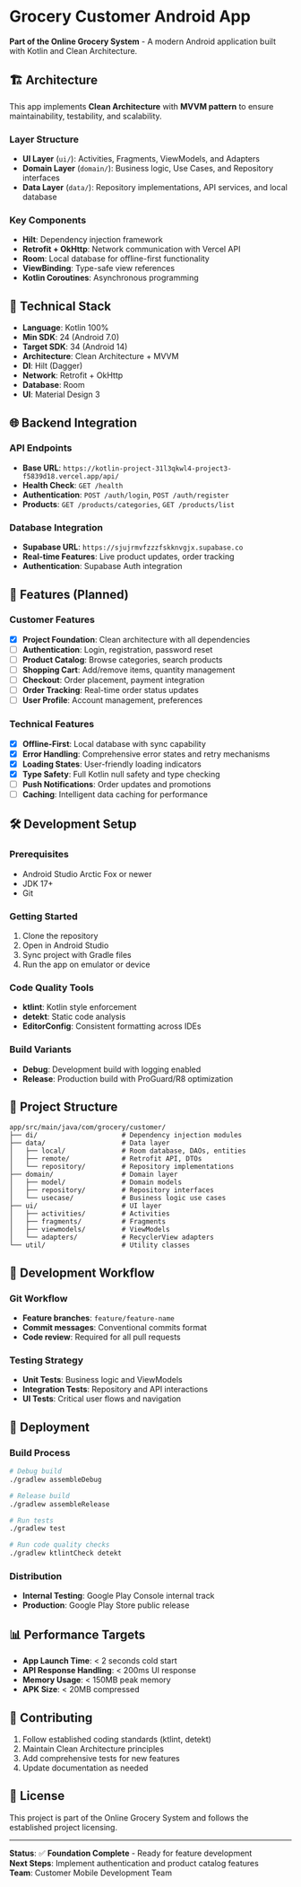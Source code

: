# Grocery Customer Android App

**Part of the Online Grocery System** - A modern Android application built with Kotlin and Clean Architecture.

## 🏗️ Architecture

This app implements **Clean Architecture** with **MVVM pattern** to ensure maintainability, testability, and scalability.

### Layer Structure
- **UI Layer** (`ui/`): Activities, Fragments, ViewModels, and Adapters
- **Domain Layer** (`domain/`): Business logic, Use Cases, and Repository interfaces
- **Data Layer** (`data/`): Repository implementations, API services, and local database

### Key Components
- **Hilt**: Dependency injection framework
- **Retrofit + OkHttp**: Network communication with Vercel API
- **Room**: Local database for offline-first functionality
- **ViewBinding**: Type-safe view references
- **Kotlin Coroutines**: Asynchronous programming

## 🔧 Technical Stack

- **Language**: Kotlin 100%
- **Min SDK**: 24 (Android 7.0)
- **Target SDK**: 34 (Android 14)
- **Architecture**: Clean Architecture + MVVM
- **DI**: Hilt (Dagger)
- **Network**: Retrofit + OkHttp
- **Database**: Room
- **UI**: Material Design 3

## 🌐 Backend Integration

### API Endpoints
- **Base URL**: `https://kotlin-project-31l3qkwl4-project3-f5839d18.vercel.app/api/`
- **Health Check**: `GET /health`
- **Authentication**: `POST /auth/login`, `POST /auth/register`
- **Products**: `GET /products/categories`, `GET /products/list`

### Database Integration
- **Supabase URL**: `https://sjujrmvfzzzfskknvgjx.supabase.co`
- **Real-time Features**: Live product updates, order tracking
- **Authentication**: Supabase Auth integration

## 📱 Features (Planned)

### Customer Features
- [x] **Project Foundation**: Clean architecture with all dependencies
- [ ] **Authentication**: Login, registration, password reset
- [ ] **Product Catalog**: Browse categories, search products
- [ ] **Shopping Cart**: Add/remove items, quantity management
- [ ] **Checkout**: Order placement, payment integration
- [ ] **Order Tracking**: Real-time order status updates
- [ ] **User Profile**: Account management, preferences

### Technical Features
- [x] **Offline-First**: Local database with sync capability
- [x] **Error Handling**: Comprehensive error states and retry mechanisms
- [x] **Loading States**: User-friendly loading indicators
- [x] **Type Safety**: Full Kotlin null safety and type checking
- [ ] **Push Notifications**: Order updates and promotions
- [ ] **Caching**: Intelligent data caching for performance

## 🛠️ Development Setup

### Prerequisites
- Android Studio Arctic Fox or newer
- JDK 17+
- Git

### Getting Started
1. Clone the repository
2. Open in Android Studio
3. Sync project with Gradle files
4. Run the app on emulator or device

### Code Quality Tools
- **ktlint**: Kotlin style enforcement
- **detekt**: Static code analysis
- **EditorConfig**: Consistent formatting across IDEs

### Build Variants
- **Debug**: Development build with logging enabled
- **Release**: Production build with ProGuard/R8 optimization

## 📁 Project Structure

```
app/src/main/java/com/grocery/customer/
├── di/                     # Dependency injection modules
├── data/                   # Data layer
│   ├── local/              # Room database, DAOs, entities
│   ├── remote/             # Retrofit API, DTOs
│   └── repository/         # Repository implementations
├── domain/                 # Domain layer
│   ├── model/              # Domain models
│   ├── repository/         # Repository interfaces
│   └── usecase/            # Business logic use cases
├── ui/                     # UI layer
│   ├── activities/         # Activities
│   ├── fragments/          # Fragments
│   ├── viewmodels/         # ViewModels
│   └── adapters/           # RecyclerView adapters
└── util/                   # Utility classes
```

## 🔄 Development Workflow

### Git Workflow
- **Feature branches**: `feature/feature-name`
- **Commit messages**: Conventional commits format
- **Code review**: Required for all pull requests

### Testing Strategy
- **Unit Tests**: Business logic and ViewModels
- **Integration Tests**: Repository and API interactions
- **UI Tests**: Critical user flows and navigation

## 🚀 Deployment

### Build Process
```bash
# Debug build
./gradlew assembleDebug

# Release build
./gradlew assembleRelease

# Run tests
./gradlew test

# Run code quality checks
./gradlew ktlintCheck detekt
```

### Distribution
- **Internal Testing**: Google Play Console internal track
- **Production**: Google Play Store public release

## 📊 Performance Targets

- **App Launch Time**: < 2 seconds cold start
- **API Response Handling**: < 200ms UI response
- **Memory Usage**: < 150MB peak memory
- **APK Size**: < 20MB compressed

## 🤝 Contributing

1. Follow established coding standards (ktlint, detekt)
2. Maintain Clean Architecture principles
3. Add comprehensive tests for new features
4. Update documentation as needed

## 📝 License

This project is part of the Online Grocery System and follows the established project licensing.

---

**Status**: ✅ **Foundation Complete** - Ready for feature development  
**Next Steps**: Implement authentication and product catalog features  
**Team**: Customer Mobile Development Team